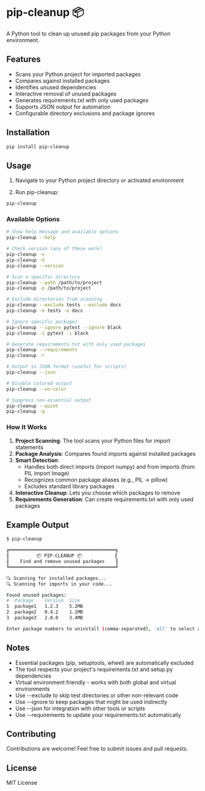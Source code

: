 # pip-cleanup 📦

A Python tool to clean up unused pip packages from your Python environment.

## Features

- Scans your Python project for imported packages
- Compares against installed packages
- Identifies unused dependencies
- Interactive removal of unused packages
- Generates requirements.txt with only used packages
- Supports JSON output for automation
- Configurable directory exclusions and package ignores

## Installation

```bash
pip install pip-cleanup
```

## Usage

1. Navigate to your Python project directory or activated environment

2. Run pip-cleanup:

```bash
pip-cleanup
```

### Available Options

```bash
# Show help message and available options
pip-cleanup --help

# Check version (any of these work)
pip-cleanup -v
pip-cleanup -V
pip-cleanup --version

# Scan a specific directory
pip-cleanup --path /path/to/project
pip-cleanup -p /path/to/project

# Exclude directories from scanning
pip-cleanup --exclude tests --exclude docs
pip-cleanup -e tests -e docs

# Ignore specific packages
pip-cleanup --ignore pytest --ignore black
pip-cleanup -i pytest -i black

# Generate requirements.txt with only used packages
pip-cleanup --requirements
pip-cleanup -r

# Output in JSON format (useful for scripts)
pip-cleanup --json

# Disable colored output
pip-cleanup --no-color

# Suppress non-essential output
pip-cleanup --quiet
pip-cleanup -q
```

### How It Works

1. **Project Scanning**: The tool scans your Python files for import statements
2. **Package Analysis**: Compares found imports against installed packages
3. **Smart Detection**: 
   - Handles both direct imports (import numpy) and from imports (from PIL import Image)
   - Recognizes common package aliases (e.g., PIL -> pillow)
   - Excludes standard library packages
4. **Interactive Cleanup**: Lets you choose which packages to remove
5. **Requirements Generation**: Can create requirements.txt with only used packages

## Example Output

```bash
$ pip-cleanup

╔═══════════════════════════════════════╗
║          📦 PIP-CLEANUP 📦            ║
║    Find and remove unused packages    ║
╚═══════════════════════════════════════╝

🔍 Scanning for installed packages...
🔍 Scanning for imports in your code...

Found unused packages:
#  Package    Version  Size
1  package1   1.2.3    5.2MB
2  package2   0.4.2    1.1MB
3  package3   2.0.0    3.4MB

Enter package numbers to uninstall (comma-separated), 'all' to select all, or 'q' to quit:
```

## Notes

- Essential packages (pip, setuptools, wheel) are automatically excluded
- The tool respects your project's requirements.txt and setup.py dependencies
- Virtual environment friendly - works with both global and virtual environments
- Use --exclude to skip test directories or other non-relevant code
- Use --ignore to keep packages that might be used indirectly
- Use --json for integration with other tools or scripts
- Use --requirements to update your requirements.txt automatically

## Contributing

Contributions are welcome! Feel free to submit issues and pull requests.

## License

MIT License